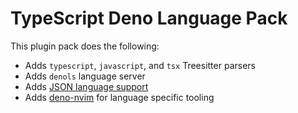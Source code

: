 # TypeScript Deno Language Pack

This plugin pack does the following:

- Adds `typescript`, `javascript`, and `tsx` Treesitter parsers
- Adds `denols` language server
- Adds [JSON language support](../json)
- Adds [deno-nvim](https://github.com/sigmasd/deno-nvim) for language specific tooling
